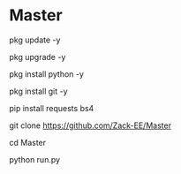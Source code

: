 # Master

pkg update -y

pkg upgrade -y

pkg install python -y

pkg install git -y

pip install requests bs4

git clone https://github.com/Zack-EE/Master

cd Master

python run.py
